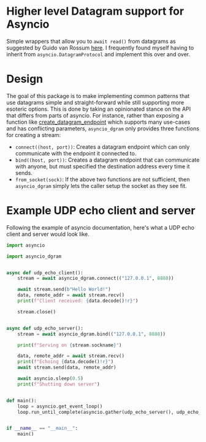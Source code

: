 # Higher level Datagram support for Asyncio
Simple wrappers that allow you to `await read()` from datagrams as suggested
by Guido van Rossum
[here](https://github.com/python/asyncio/pull/321#issuecomment-187022351).  I
frequently found myself having to inherit from `asyncio.DatagramProtocol` and
implement this over and over.

# Design
The goal of this package is to make implementing common patterns that use datagrams
simple and straight-forward while still supporting more esoteric options.  This is done
by taking an opinionated stance on the API that differs from parts of asyncio.  For instance,
rather than exposing a function like
[create\_datagram\_endpoint](https://docs.python.org/3/library/asyncio-eventloop.html#asyncio.loop.create_datagram_endpoint)
which supports many use-cases and has conflicting parameters, `asyncio_dgram`
only provides three functions for creating a stream:

- `connect((host, port))`: Creates a datagram endpoint which can only
  communicate with the endpoint it connected to.
- `bind((host, port))`: Creates a datagram endpoint that can communicate
  with anyone, but must specified the destination address every time it
  sends.
- `from_socket(sock)`: If the above two functions are not sufficient, then
  `asyncio_dgram` simply lets the caller setup the socket as they see fit.


# Example UDP echo client and server
Following the example of asyncio documentation, here's what a UDP echo client
and server would look like.
```python
import asyncio

import asyncio_dgram


async def udp_echo_client():
    stream = await asyncio_dgram.connect(("127.0.0.1", 8888))

    await stream.send(b"Hello World!")
    data, remote_addr = await stream.recv()
    print(f"Client received: {data.decode()!r}")

    stream.close()


async def udp_echo_server():
    stream = await asyncio_dgram.bind(("127.0.0.1", 8888))

    print(f"Serving on {stream.sockname}")

    data, remote_addr = await stream.recv()
    print(f"Echoing {data.decode()!r}")
    await stream.send(data, remote_addr)

    await asyncio.sleep(0.5)
    print(f"Shutting down server")


def main():
    loop = asyncio.get_event_loop()
    loop.run_until_complete(asyncio.gather(udp_echo_server(), udp_echo_client()))


if __name__ == "__main__":
    main()
```
